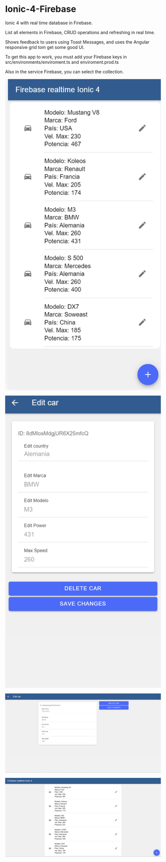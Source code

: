 # Ionic-4-Firebase
Ionic 4 with real time database in Firebase.

List all elements in Firebase, CRUD operations and refreshing in real time.

Shows feedback to users using Toast Messages, and uses the Angular responsive grid tom get some good UI.

To get this app to work, you must add your Firebase keys in src/environments/enviroment.ts and enviroment.prod.ts

Also in the service Firebase, you can select the collection.


![alt text](https://github.com/davidbejarcaceres/Ionic-4-Firebase/blob/master/Screenshot%20(2171).png)

![alt text](https://github.com/davidbejarcaceres/Ionic-4-Firebase/blob/master/Screenshot%20(2173).png)

![alt text](https://github.com/davidbejarcaceres/Ionic-4-Firebase/blob/master/Screenshot%20(2174).png)

![alt text](https://github.com/davidbejarcaceres/Ionic-4-Firebase/blob/master/Screenshot%20(2175).png)
